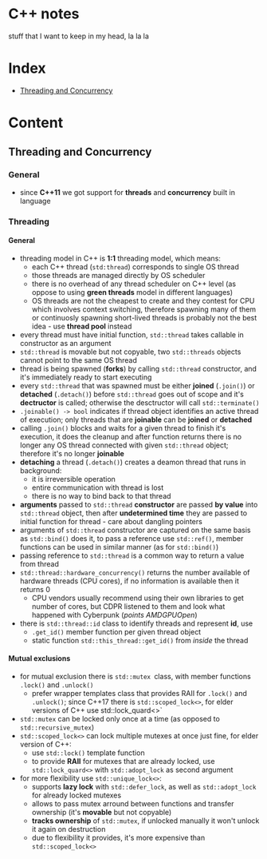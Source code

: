 # C++ notes
stuff that I want to keep in my head, la la la


# Index
- [Threading and Concurrency](#threading-and-concurrency)

# Content
## Threading and Concurrency
### General
* since **C++11** we got support for **threads** and **concurrency** built in language
  
### Threading
#### General
* threading model in C++ is **1:1** threading model, which means: 
  * each C++ thread (`std:thread`) corresponds to single OS thread
  * those threads are managed directly by OS scheduler
  * there is no overhead of any thread scheduler on C++ level (as oppose to using **green threads** model in different languages)
  * OS threads are not the cheapest to create and they contest for CPU which involves context switching, therefore spawning many of them or continuosly spawning short-lived threads is probably not the best idea - use **thread pool** instead
* every thread must have initial function, `std::thread` takes callable in constructor as an argument
* `std::thread` is movable but not copyable, two `std::threads` objects cannot point to the same OS thread
* thread is being spawned (**forks**) by calling `std::thread` constructor, and it's immediately ready to start executing
* every `std::thread` that was spawned must be either **joined** (`.join()`) or **detached** (`.detach()`) before `std::thread` goes out of scope and it's **dectructor** is called; otherwise the desctructor will call `std::terminate()`
* `.joinable() -> bool` indicates if thread object identifies an active thread of execution; only threads that are **joinable** can be **joined** or **detached**
* calling `.join()` blocks and waits for a given thread to finish it's execution, it does the cleanup and after function returns there is no longer any OS thread connected with given `std::thread` object; therefore it's no longer **joinable**
* **detaching** a thread (`.detach()`) creates a deamon thread that runs in background: 
  * it is irreversible operation 
  * entire communication with thread is lost
  * there is no way to bind back to that thread
* **arguments** passed to `std::thread` **constructor** are passed **by value** into `std::thread` object, then after **undetermined time** they are passed to initial function for thread - care about dangling pointers
* arguments of `std::thread` constructor are captured on the same basis as `std::bind()` does it, to pass a reference use `std::ref()`, member functions can be used in similar manner (as for `std::bind()`)
* passing reference to `std::thread` is a common way to return a value from thread
* `std::thread::hardware_concurrency()` returns the number available of hardware threads (CPU cores), if no information is available then it returns 0
  * CPU vendors usually recommend using their own libraries to get number of cores, but CDPR listened to them and look what happened with Cyberpunk (*points AMDGPUOpen*)
* there is `std::thread::id` class to identify threads and represent **id**, use
  * `.get_id()` member function per given thread object
  * static function `std::this_thread::get_id()` from *inside* the thread
#### Mutual exclusions
* for mutual exclusion there is `std::mutex `class, with member functions `.lock()` and `.unlock()` 
  * prefer wrapper templates class that provides RAII for `.lock()` and `.unlock()`; since C++17 there is `std::scoped_lock<>`, for elder versions of C++ use std::lock_quard<>`
* `std::mutex` can be locked only once at a time (as opposed to `std::recursive_mutex`)
* `std::scoped_lock<>` can lock multiple mutexes at once just fine, for elder version of C++:
    * use `std::lock()` template function
    * to provide **RAII** for mutexes that are already locked, use `std::lock_quard<>` with `std::adopt_lock` as second argument
* for more flexibility use `std::unique_lock<>`:
  * supports **lazy lock** with `std::defer_lock`, as well as `std::adopt_lock` for already locked mutexes
  * allows to pass mutex arround between functions and transfer ownership (it's **movable** but not copyable)
  * **tracks ownership** of `std::mutex`, if unlocked manually it won't unlock it again on destruction
  * due to flexibility it provides, it's more expensive than `std::scoped_lock<>`